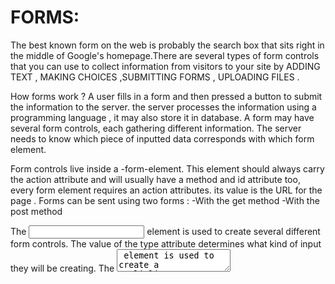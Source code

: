 # FORMS:
The best known form on the web is probably the search box that sits right in the middle of
Google's homepage.There are several types of form controls that you can use to collect information from visitors
to your site by ADDING TEXT , MAKING CHOICES ,SUBMITTING FORMS , UPLOADING FILES .


How forms work ? A user fills in a form and then pressed a button to submit the information to the server.
the server processes the information using a programming language , it may also store it in database.
A form may have several form controls, each gathering different information. The server needs to know which 
piece of inputted data corresponds with which form element.

Form controls live inside a -form-element. This element should always carry the action attribute
 and will usually have a method and id attribute too, every form element requires an action attributes.
its value is the URL for the page .
Forms can be sent using two forms : -With the get method 
-With the post method

The <input> element is used to create several different form controls. The value of the type
attribute determines what kind of input they will be creating.
The <textarea> element is used to create a mutli-line
text input. Unlike other input elements this is not an empty
element. It should therefore have an opening and a closing tag. 

A drop down list box allows users to select one option from a drop down list.
The <select> element is used to create a drop down list box. It contains two or more <option> elements. 
The <button> element was
introduced to allow users more control over how their buttons appear, and to allow other elements to appear inside the button.

#LISTS,TABLES AND FORMS :
The list-style-type property allows you to control the shape or style of a bullet point (also known as a marker).
It can be used on rules that apply to the <ol>, <ul>, and <li> elements.
You can specify an image to act as a bullet point using the list-style-image property.

the list-styleposition property indicates whether the marker should appear on the inside or the outside of the box.
As with several of the other CSS properties, there is a property that acts as a shorthand for list styles. 
It is called list-style, and it allows you to express the markers' style, image and position properties in any order.

Table cells can have different borders and spacing in different browsers, but there are properties you can use to control 
them and make them more consistent(border-spacing , border-collapse).

The cursor property allows you to control the type of mouse cursor that should be displayed to users.

#EVENTS:
When the user interacts with the HTML on a web page, there are three
steps involved in getting it to trigger some JavaScript code.
Together these steps are known as event handling:
1-select the element.
2-indicate which event .
3-selevt the code you want to run .

Event listeners are a more recent approach to handling events.
They can deal with more than one function at a time but they are not supported in older browsers.
 
HTML elements nest inside other elements. if you hover or click on a link , you will also be hovering
or clicking on its parent elements.
the flow of events only really matters when your code has event handlers on an element and
one of its ancestor or descendant elements.

Note:Creating event listeners for a lot of elements can slow down a page
but event flow allows you to listen for an event on a parent element.

User interface CUI) events occur as a result of interaction with the
browser window rather than the HTML page contained within it,
e.g., a page having loaded or the browser window being resized. 

The EVENT object can tell you where the cursor was positioned when an event was trigged.
The most commonly used events are W3C DOMevents, although there are others in the HTMLS specification
 as well as browser-specific events. 
